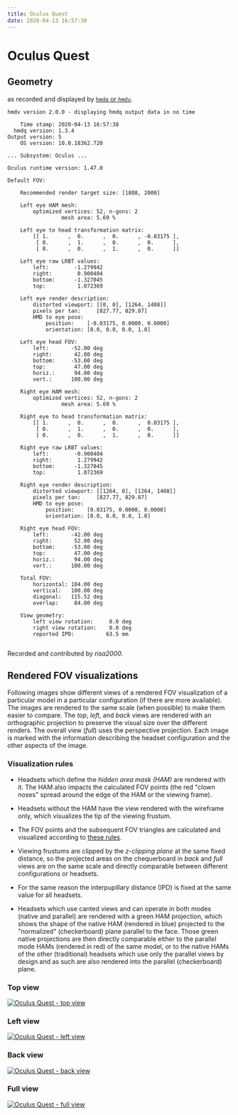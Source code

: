 ```yaml
---
title: Oculus Quest
date: 2020-04-13 16:57:38
---
```

# Oculus Quest

## Geometry

as recorded and displayed by [`hmdq` or `hmdv`](https://github.com/risa2000/hmdq).
```
hmdv version 2.0.0 - displaying hmdq output data in no time

    Time stamp: 2020-04-13 16:57:38
  hmdq version: 1.3.4
Output version: 5
    OS version: 10.0.18362.720

... Subsystem: Oculus ...

Oculus runtime version: 1.47.0

Default FOV:

    Recommended render target size: [1808, 2000]

    Left eye HAM mesh:
        optimized vertices: 52, n-gons: 2
                 mesh area: 5.69 %

    Left eye to head transformation matrix:
        [[ 1.      ,  0.      ,  0.      , -0.03175 ],
         [ 0.      ,  1.      ,  0.      ,  0.      ],
         [ 0.      ,  0.      ,  1.      ,  0.      ]]

    Left eye raw LRBT values:
        left:        -1.279942
        right:        0.900404
        bottom:      -1.327045
        top:          1.072369

    Left eye render description:
        distorted viewport: [[0, 0], [1264, 1408]]
        pixels per tan:     [827.77, 829.87]
        HMD to eye pose:
            position:    [-0.03175, 0.0000, 0.0000]
            orientation: [0.0, 0.0, 0.0, 1.0]

    Left eye head FOV:
        left:       -52.00 deg
        right:       42.00 deg
        bottom:     -53.00 deg
        top:         47.00 deg
        horiz.:      94.00 deg
        vert.:      100.00 deg

    Right eye HAM mesh:
        optimized vertices: 52, n-gons: 2
                 mesh area: 5.69 %

    Right eye to head transformation matrix:
        [[ 1.      ,  0.      ,  0.      ,  0.03175 ],
         [ 0.      ,  1.      ,  0.      ,  0.      ],
         [ 0.      ,  0.      ,  1.      ,  0.      ]]

    Right eye raw LRBT values:
        left:        -0.900404
        right:        1.279942
        bottom:      -1.327045
        top:          1.072369

    Right eye render description:
        distorted viewport: [[1264, 0], [1264, 1408]]
        pixels per tan:     [827.77, 829.87]
        HMD to eye pose:
            position:    [0.03175, 0.0000, 0.0000]
            orientation: [0.0, 0.0, 0.0, 1.0]

    Right eye head FOV:
        left:       -42.00 deg
        right:       52.00 deg
        bottom:     -53.00 deg
        top:         47.00 deg
        horiz.:      94.00 deg
        vert.:      100.00 deg

    Total FOV:
        horizontal: 104.00 deg
        vertical:   100.00 deg
        diagonal:   115.52 deg
        overlap:     84.00 deg

    View geometry:
        left view rotation:     0.0 deg
        right view rotation:    0.0 deg
        reported IPD:          63.5 mm


```
Recorded and contributed by _risa2000_.

## Rendered FOV visualizations

Following images show different views of a rendered FOV visualization of a
particular model in a particular configuration (if there are more available).
The images are rendered to the same scale (when possible) to make them easier
to compare. The _top_, _left_, and _back_ views are rendered with an
orthographic projection to preserve the visual size over the different renders.
The overall view (_full_) uses the perspective projection. Each image is marked
with the information describing the headset configuration and the other aspects
of the image.

### Visualization rules

* Headsets which define the _hidden area mask (HAM)_ are rendered with it. The
  HAM also impacts the calculated FOV points (the red "clown noses" spread
  around the edge of the HAM or the viewing frame).

* Headsets without the HAM have the view rendered with the wireframe only, which
  visualizes the tip of the viewing frustum.

* The FOV points and the subsequent FOV triangles are calculated and visualized
  according to [these
  rules](https://risa2000.github.io/vrdocs/docs/hmd_fov_calculation).

* Viewing frustums are clipped by the _z-clipping plane_ at the same fixed
  distance, so the projected areas on the chequerboard in _back_ and _full_
  views are on the same scale and directly comparable between different
  configurations or headsets.

* For the same reason the interpupillary distance (IPD) is fixed at the same
  value for all headsets.

* Headsets which use canted views and can operate in both modes (native and
  parallel) are rendered with a green HAM projection, which shows the shape of
  the native HAM (rendered in blue) projected to the "normalized"
  (checkerboard) plane parallel to the face. Those green native projections are
  then directly comparable either to the parallel mode HAMs (rendered in red)
  of the same model, or to the native HAMs of the other (traditional) headsets
  which use only the parallel views by design and as such are also rendered
  into the parallel (checkerboard) plane.

### Top view
[![Oculus Quest - top view](../images/Quest_Native_top.dmx.png)](../images/Quest_Native_top.dmx.png)

### Left view
[![Oculus Quest - left view](../images/Quest_Native_left.dmx.png)](../images/Quest_Native_left.dmx.png)

### Back view
[![Oculus Quest - back view](../images/Quest_Native_back.dmx.png)](../images/Quest_Native_back.dmx.png)

### Full view
[![Oculus Quest - full view](../images/Quest_Native_over.dmx.png)](../images/Quest_Native_over.dmx.png)

